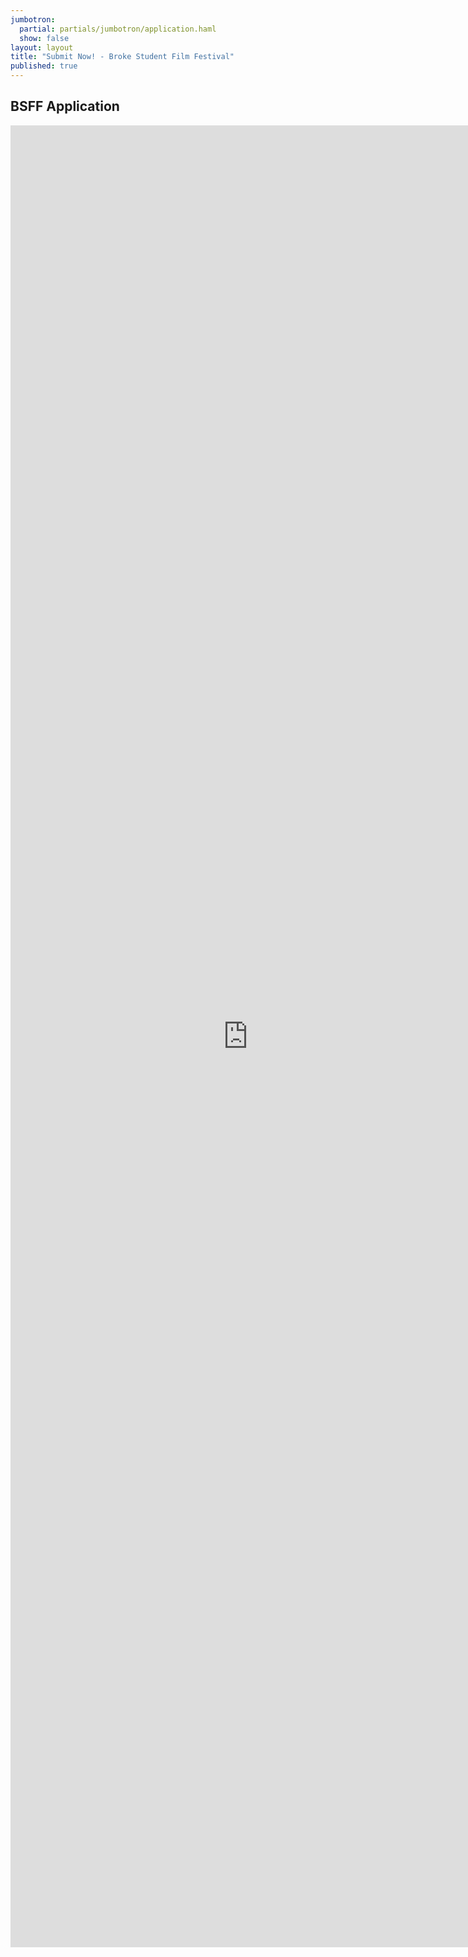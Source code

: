 ```yaml
---
jumbotron: 
  partial: partials/jumbotron/application.haml
  show: false
layout: layout
title: "Submit Now! - Broke Student Film Festival"
published: true
---
```


## BSFF Application

<iframe src="https://docs.google.com/spreadsheet/embeddedform?formkey=dEU4NWxqSlZ4VTZQM1Jjc3JRSU15TWc6MA" width="760" height="2915" frameborder="0" marginheight="0" marginwidth="0">Loading...</iframe>